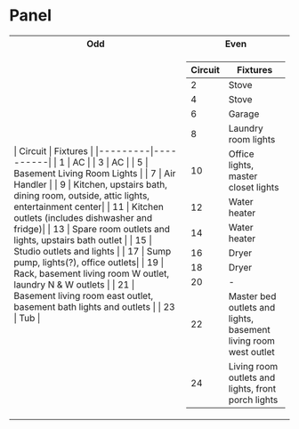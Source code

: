 # Panel

<table>
<tr><th>Odd</th><th>Even</th></tr>
<tr><td>
| Circuit | Fixtures | 
|---------|----------|
| 1 | AC |
| 3 | AC |
| 5 | Basement Living Room Lights |
| 7 | Air Handler |
| 9 | Kitchen, upstairs bath, dining room, outside, attic lights, entertainment center|
| 11 | Kitchen outlets (includes dishwasher and fridge)|
| 13 | Spare room outlets and lights, upstairs bath outlet |
| 15 | Studio outlets and lights |
| 17 | Sump pump, lights(?), office outlets|
| 19 | Rack, basement living room W outlet, laundry N & W outlets |
| 21 | Basement living room east outlet, basement bath lights and outlets |
| 23 | Tub |

</td><td>

| Circuit | Fixtures |
|---------|----------|
| 2 | Stove |
| 4 | Stove |
| 6 | Garage |
| 8 | Laundry room lights |
| 10 |  Office lights, master closet lights |
| 12 | Water heater |
| 14 | Water heater |
| 16 | Dryer |
| 18 | Dryer |
| 20 | - |
| 22 | Master bed outlets and lights, basement living room west outlet |
| 24 | Living room outlets and lights, front porch lights |

</td></tr>
</table>

